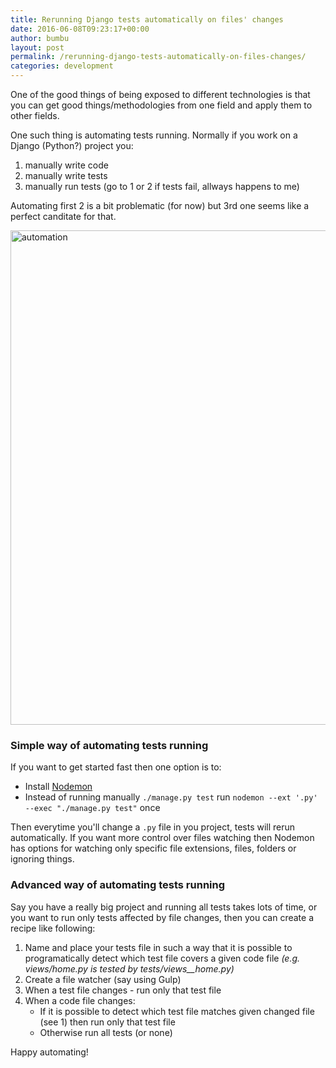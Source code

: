 ```yaml
---
title: Rerunning Django tests automatically on files' changes
date: 2016-06-08T09:23:17+00:00
author: bumbu
layout: post
permalink: /rerunning-django-tests-automatically-on-files-changes/
categories: development
---
```

One of the good things of being exposed to different technologies is that you can get good things/methodologies from one field and apply them to other fields.

One such thing is automating tests running. Normally if you work on a Django (Python?) project you:
1. manually write code
1. manually write tests
1. manually run tests (go to 1 or 2 if tests fail, allways happens to me)

Automating first 2 is a bit problematic (for now) but 3rd one seems like a perfect canditate for that.

<img src="http://bumbu.me/wp-content/uploads/2016/06/automation-1.jpg" alt="automation" width="1280" height="791" class="aligncenter size-full wp-image-995" />

### Simple way of automating tests running

If you want to get started fast then one option is to:
* Install [Nodemon](http://nodemon.io/)
* Instead of running manually `./manage.py test` run `nodemon --ext '.py' --exec "./manage.py test"` once

Then everytime you'll change a `.py` file in you project, tests will rerun automatically. If you want more control over files watching then Nodemon has options for watching only specific file extensions, files, folders or ignoring things.

### Advanced way of automating tests running

Say you have a really big project and running all tests takes lots of time, or you want to run only tests affected by file changes, then you can create a recipe like following:
1. Name and place your tests file in such a way that it is possible to programatically detect which test file covers a given code file _(e.g. views/home.py is tested by tests/views__home.py)_
1. Create a file watcher (say using Gulp)
1. When a test file changes - run only that test file
1. When a code file changes:
    * If it is possible to detect which test file matches given changed file (see 1) then run only that test file
    * Otherwise run all tests (or none)

Happy automating!
